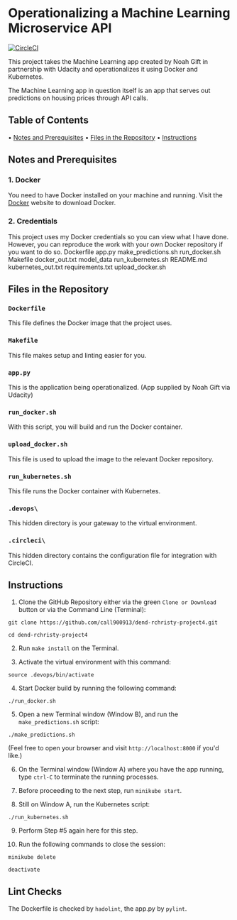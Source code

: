 # Operationalizing a Machine Learning Microservice API
[![CircleCI](https://circleci.com/gh/call900913/dend-rchristy-project4.svg?style=svg)](https://circleci.com/gh/call900913/dend-rchristy-project4)

This project takes the Machine Learning app created by Noah Gift in partnership with Udacity and operationalizes it using Docker and Kubernetes.

The Machine Learning app in question itself is an app that serves out predictions on housing prices through API calls.


## Table of Contents

• [Notes and Prerequisites](#notes-and-prerequisites)
• [Files in the Repository](#files-in-the-repository)
• [Instructions](#instructions)


## Notes and Prerequisites

### 1. Docker
You need to have Docker installed on your machine and running.
Visit the [Docker](https://docs.docker.com/docker-for-mac/install/) website to download Docker.

### 2. Credentials
This project uses my Docker credentials so you can view what I have done.
However, you can reproduce the work with your own Docker repository if you want to do so.
Dockerfile		app.py			make_predictions.sh	run_docker.sh
Makefile		docker_out.txt		model_data		run_kubernetes.sh
README.md		kubernetes_out.txt	requirements.txt	upload_docker.sh


## Files in the Repository

### `Dockerfile`
This file defines the Docker image that the project uses.

### `Makefile`
This file makes setup and linting easier for you.

### `app.py`
This is the application being operationalized. (App supplied by Noah Gift via Udacity)

### `run_docker.sh`
With this script, you will build and run the Docker container.

### `upload_docker.sh`
This file is used to upload the image to the relevant Docker repository.

### `run_kubernetes.sh`
This file runs the Docker container with Kubernetes.

### `.devops\`
This hidden directory is your gateway to the virtual environment.

### `.circleci\`
This hidden directory contains the configuration file for integration with CircleCI.



## Instructions

1. Clone the GitHub Repository either via the green `Clone or Download` button or via the Command Line (Terminal):
```
git clone https://github.com/call900913/dend-rchristy-project4.git

cd dend-rchristy-project4
```

2. Run `make install` on the Terminal.

3. Activate the virtual environment with this command:
```
source .devops/bin/activate
```

4. Start Docker build by running the following command:
```
./run_docker.sh
```

5. Open a new Terminal window (Window B), and run the `make_predictions.sh` script:
```
./make_predictions.sh
```
(Feel free to open your browser and visit `http://localhost:8000` if you'd like.)

6. On the Terminal window (Window A) where you have the app running, type `ctrl-C` to terminate the running processes.

7. Before proceeding to the next step, run `minikube start`.

8. Still on Window A, run the Kubernetes script:
```
./run_kubernetes.sh
```

9. Perform Step #5 again here for this step.

10. Run the following commands to close the session:
```
minikube delete

deactivate
```


## Lint Checks
The Dockerfile is checked by `hadolint`, the app.py by `pylint`.
